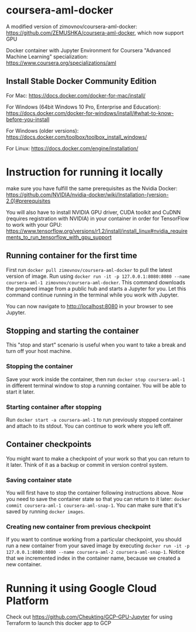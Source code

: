 # coursera-aml-docker

A modified version of zimovnov/coursera-aml-docker: https://github.com/ZEMUSHKA/coursera-aml-docker, which now support GPU

Docker container with Jupyter Environment for Coursera "Advanced Machine Learning" specialization: https://www.coursera.org/specializations/aml

## Install Stable Docker Community Edition
For Mac: https://docs.docker.com/docker-for-mac/install/

For Windows (64bit Windows 10 Pro, Enterprise and Education):
https://docs.docker.com/docker-for-windows/install/#what-to-know-before-you-install

For Windows (older versions):
https://docs.docker.com/toolbox/toolbox_install_windows/

For Linux: https://docs.docker.com/engine/installation/

# Instruction for running it locally

make sure you have fulfill the same prerequisites as the Nvidia Docker: https://github.com/NVIDIA/nvidia-docker/wiki/Installation-(version-2.0)#prerequisites

You will also have to install NVIDIA GPU driver, CUDA toolkit and CuDNN 
(requires registration with NVIDIA) 
in your container in order for TensorFlow to work with your GPU: 
https://www.tensorflow.org/versions/r1.2/install/install_linux#nvidia_requirements_to_run_tensorflow_with_gpu_support

## Running container for the first time
First run `docker pull zimovnov/coursera-aml-docker` to pull the latest version of image.
Run using `docker run -it -p 127.0.0.1:8080:8080 --name coursera-aml-1 zimovnov/coursera-aml-docker`.
This command downloads the prepared image from a public hub and starts a Jupyter for you. 
Let this command continue running in the terminal while you work with Jupyter.

You can now navigate to <http://localhost:8080> in your browser to see Jupyter.

## Stopping and starting the container
This "stop and start" scenario is useful when you want to take a break and turn off your host machine.

### Stopping the container
Save your work inside the container, then run `docker stop coursera-aml-1` in different terminal window 
to stop a running container. You will be able to start it later.

### Starting container after stopping
Run `docker start -a coursera-aml-1` to run previously stopped container and attach to its stdout.
You can continue to work where you left off.

## Container checkpoints
You might want to make a checkpoint of your work so that you can return to it later.
Think of it as a backup or commit in version control system.

### Saving container state
You will first have to stop the container following instructions above.
Now you need to save the container state so that you can return to it later:
`docker commit coursera-aml-1 coursera-aml-snap-1`. 
You can make sure that it's saved by running `docker images`.

### Creating new container from previous checkpoint
If you want to continue working from a particular checkpoint, you should run a new container from your
saved image by executing `docker run -it -p 127.0.0.1:8080:8080 --name coursera-aml-2 coursera-aml-snap-1`.
Notice that we incremented index in the container name, because we created a new container.

# Running it using Google Cloud Platform
Check out https://github.com/Cheukting/GCP-GPU-Jupyter for using Terraform to launch this docker app to GCP